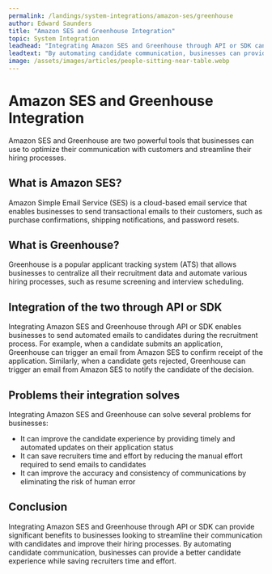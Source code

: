 ```yaml
---
permalink: /landings/system-integrations/amazon-ses/greenhouse
author: Edward Saunders
title: "Amazon SES and Greenhouse Integration"
topic: System Integration
leadhead: "Integrating Amazon SES and Greenhouse through API or SDK can provide significant benefits to businesses looking to streamline their communication with candidates and improve their hiring processes"
leadtext: "By automating candidate communication, businesses can provide a better candidate experience while saving recruiters time and effort."
image: /assets/images/articles/people-sitting-near-table.webp
---
```

<div class="arttext">    <h1>Amazon SES and Greenhouse Integration</h1>
    <p>Amazon SES and Greenhouse are two powerful tools that businesses can use to optimize their communication with customers and streamline their hiring processes.</p>
    <h2>What is Amazon SES?</h2>
    <p>Amazon Simple Email Service (SES) is a cloud-based email service that enables businesses to send transactional emails to their customers, such as purchase confirmations, shipping notifications, and password resets.</p>
    <h2>What is Greenhouse?</h2>
    <p>Greenhouse is a popular applicant tracking system (ATS) that allows businesses to centralize all their recruitment data and automate various hiring processes, such as resume screening and interview scheduling.</p>
    <h2>Integration of the two through API or SDK</h2>
    <p>Integrating Amazon SES and Greenhouse through API or SDK enables businesses to send automated emails to candidates during the recruitment process. For example, when a candidate submits an application, Greenhouse can trigger an email from Amazon SES to confirm receipt of the application. Similarly, when a candidate gets rejected, Greenhouse can trigger an email from Amazon SES to notify the candidate of the decision.</p>
    <h2>Problems their integration solves</h2>
    <p>Integrating Amazon SES and Greenhouse can solve several problems for businesses:</p>
    <ul>
      <li>It can improve the candidate experience by providing timely and automated updates on their application status</li>
      <li>It can save recruiters time and effort by reducing the manual effort required to send emails to candidates</li>
      <li>It can improve the accuracy and consistency of communications by eliminating the risk of human error</li>
    </ul>
    <h2>Conclusion</h2>
    <p>Integrating Amazon SES and Greenhouse through API or SDK can provide significant benefits to businesses looking to streamline their communication with candidates and improve their hiring processes. By automating candidate communication, businesses can provide a better candidate experience while saving recruiters time and effort.</p>
</div>